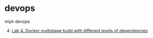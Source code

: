 # devops
mipt-devops

4. [Lab 4. Docker multistage build with different levels of dependencies](lab4-docker-dependency-levels/README.md)